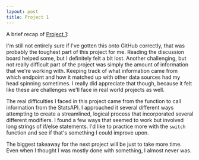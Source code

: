 ```yaml
---
layout: post
title: Project 1
---
```


A brief recap of [Project 1](https://github.com/RobynMLewis/558Project1):

I'm still not entirely sure if I've gotten this onto GitHub correctly, that was probably the toughest part of this project for me. Reading the discussion board helped some, but I definitely felt a bit lost. Another challenging, but not really difficult part of the project was simply the amount of information that we're working with. Keeping track of what information came from which endpoint and how it matched up with other data sources had my head spinning sometimes. I really did appreciate that though, because it felt like these are challenges we'll face in real world projects as well. 

The real difficulties I faced in this project came from the function to call information from the StatsAPI. I approached it several different ways attempting to create a streamlined, logical process that incorporated several different modifiers. I found a few ways that seemed to work but involved long strings of if/else statements. I'd like to practice more with the `switch` function and see if that's something I could improve upon. 

The biggest takeaway for the next project will be just to take more time. Even when I thought I was mostly done with something, I almost never was. 

